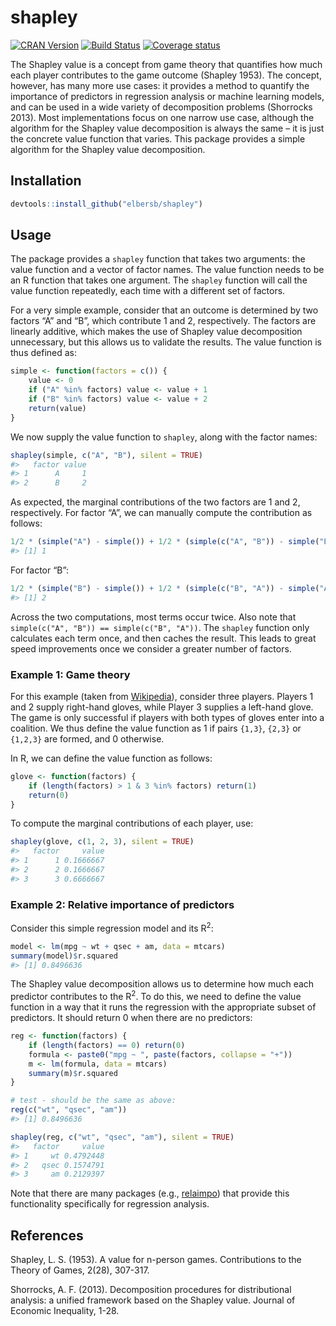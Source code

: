 
<!-- README.md is generated from README.Rmd. Please edit that file -->

# shapley

[![CRAN
Version](https://www.r-pkg.org/badges/version/shapley)](https://CRAN.R-project.org/package=shapley)
[![Build
Status](https://travis-ci.org/elbersb/shapley.svg?branch=master)](https://travis-ci.org/elbersb/shapley)
[![Coverage
status](https://codecov.io/gh/elbersb/shapley/branch/master/graph/badge.svg)](https://codecov.io/github/elbersb/shapley?branch=master)

The Shapley value is a concept from game theory that quantifies how much
each player contributes to the game outcome (Shapley 1953). The concept,
however, has many more use cases: it provides a method to quantify the
importance of predictors in regression analysis or machine learning
models, and can be used in a wide variety of decomposition problems
(Shorrocks 2013). Most implementations focus on one narrow use case,
although the algorithm for the Shapley value decomposition is always the
same – it is just the concrete value function that varies. This package
provides a simple algorithm for the Shapley value decomposition.

## Installation

``` r
devtools::install_github("elbersb/shapley")
```

## Usage

The package provides a `shapley` function that takes two arguments: the
value function and a vector of factor names. The value function needs to
be an R function that takes one argument. The `shapley` function will
call the value function repeatedly, each time with a different set of
factors.

For a very simple example, consider that an outcome is determined by two
factors “A” and “B”, which contribute 1 and 2, respectively. The factors
are linearly additive, which makes the use of Shapley value
decomposition unnecessary, but this allows us to validate the results.
The value function is thus defined as:

``` r
simple <- function(factors = c()) {
    value <- 0
    if ("A" %in% factors) value <- value + 1
    if ("B" %in% factors) value <- value + 2
    return(value)
}
```

We now supply the value function to `shapley`, along with the factor
names:

``` r
shapley(simple, c("A", "B"), silent = TRUE)
#>   factor value
#> 1      A     1
#> 2      B     2
```

As expected, the marginal contributions of the two factors are 1 and 2,
respectively. For factor “A”, we can manually compute the contribution
as
follows:

``` r
1/2 * (simple("A") - simple()) + 1/2 * (simple(c("A", "B")) - simple("B"))
#> [1] 1
```

For factor
“B”:

``` r
1/2 * (simple("B") - simple()) + 1/2 * (simple(c("B", "A")) - simple("A"))
#> [1] 2
```

Across the two computations, most terms occur twice. Also note that
`simple(c("A", "B")) == simple(c("B", "A"))`. The `shapley` function
only calculates each term once, and then caches the result. This leads
to great speed improvements once we consider a greater number of
factors.

### Example 1: Game theory

For this example (taken from
[Wikipedia](https://en.wikipedia.org/wiki/Shapley_value#Glove_game)),
consider three players. Players 1 and 2 supply right-hand gloves, while
Player 3 supplies a left-hand glove. The game is only successful if
players with both types of gloves enter into a coalition. We thus define
the value function as 1 if pairs `{1,3}`, `{2,3}` or `{1,2,3}` are
formed, and 0 otherwise.

In R, we can define the value function as follows:

``` r
glove <- function(factors) {
    if (length(factors) > 1 & 3 %in% factors) return(1)
    return(0)
}
```

To compute the marginal contributions of each player, use:

``` r
shapley(glove, c(1, 2, 3), silent = TRUE)
#>   factor     value
#> 1      1 0.1666667
#> 2      2 0.1666667
#> 3      3 0.6666667
```

### Example 2: Relative importance of predictors

Consider this simple regression model and its R<sup>2</sup>:

``` r
model <- lm(mpg ~ wt + qsec + am, data = mtcars)
summary(model)$r.squared
#> [1] 0.8496636
```

The Shapley value decomposition allows us to determine how much each
predictor contributes to the R<sup>2</sup>. To do this, we need to
define the value function in a way that it runs the regression with the
appropriate subset of predictors. It should return 0 when there are no
predictors:

``` r
reg <- function(factors) {
    if (length(factors) == 0) return(0)
    formula <- paste0("mpg ~ ", paste(factors, collapse = "+"))
    m <- lm(formula, data = mtcars)
    summary(m)$r.squared
}

# test - should be the same as above:
reg(c("wt", "qsec", "am"))
#> [1] 0.8496636
```

``` r
shapley(reg, c("wt", "qsec", "am"), silent = TRUE)
#>   factor     value
#> 1     wt 0.4792448
#> 2   qsec 0.1574791
#> 3     am 0.2129397
```

Note that there are many packages (e.g.,
[relaimpo](https://cran.r-project.org/package=relaimpo)) that provide
this functionality specifically for regression analysis.

## References

Shapley, L. S. (1953). A value for n-person games. Contributions to the
Theory of Games, 2(28), 307-317.

Shorrocks, A. F. (2013). Decomposition procedures for distributional
analysis: a unified framework based on the Shapley value. Journal of
Economic Inequality, 1-28.
